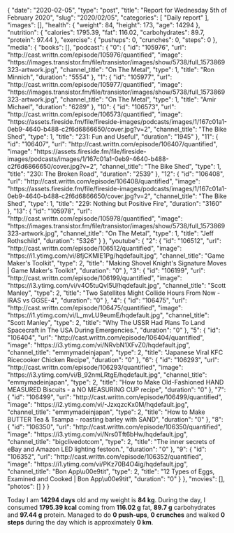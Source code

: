 {
    "date": "2020-02-05",
    "type": "post",
    "title": "Report for Wednesday 5th of February 2020",
    "slug": "2020\/02\/05",
    "categories": [
        "Daily report"
    ],
    "images": [],
    "health": {
        "weight": 84,
        "height": 173,
        "age": 14294
    },
    "nutrition": {
        "calories": 1795.39,
        "fat": 116.02,
        "carbohydrates": 89.7,
        "protein": 97.44
    },
    "exercise": {
        "pushups": 0,
        "crunches": 0,
        "steps": 0
    },
    "media": {
        "books": [],
        "podcast": {
            "0": {
                "id": "105976",
                "url": "http:\/\/cast.writtn.com\/episode\/105976\/quantified",
                "image": "https:\/\/images.transistor.fm\/file\/transistor\/images\/show\/5738\/full_1573869323-artwork.jpg",
                "channel_title": "On The Metal",
                "type": 1,
                "title": "Ron Minnich",
                "duration": "5554"
            },
            "1": {
                "id": "105977",
                "url": "http:\/\/cast.writtn.com\/episode\/105977\/quantified",
                "image": "https:\/\/images.transistor.fm\/file\/transistor\/images\/show\/5738\/full_1573869323-artwork.jpg",
                "channel_title": "On The Metal",
                "type": 1,
                "title": "Amir Michael",
                "duration": "6289"
            },
            "10": {
                "id": "106573",
                "url": "http:\/\/cast.writtn.com\/episode\/106573\/quantified",
                "image": "https:\/\/assets.fireside.fm\/file\/fireside-images\/podcasts\/images\/1\/167c01a1-0eb9-4640-b488-c2f6d6866650\/cover.jpg?v=2",
                "channel_title": "The Bike Shed",
                "type": 1,
                "title": "231: Fun and Useful",
                "duration": "1945"
            },
            "11": {
                "id": "106407",
                "url": "http:\/\/cast.writtn.com\/episode\/106407\/quantified",
                "image": "https:\/\/assets.fireside.fm\/file\/fireside-images\/podcasts\/images\/1\/167c01a1-0eb9-4640-b488-c2f6d6866650\/cover.jpg?v=2",
                "channel_title": "The Bike Shed",
                "type": 1,
                "title": "230: The Broken Road",
                "duration": "2539"
            },
            "12": {
                "id": "106408",
                "url": "http:\/\/cast.writtn.com\/episode\/106408\/quantified",
                "image": "https:\/\/assets.fireside.fm\/file\/fireside-images\/podcasts\/images\/1\/167c01a1-0eb9-4640-b488-c2f6d6866650\/cover.jpg?v=2",
                "channel_title": "The Bike Shed",
                "type": 1,
                "title": "229: Nothing but Positive Fire",
                "duration": "3160"
            },
            "13": {
                "id": "105978",
                "url": "http:\/\/cast.writtn.com\/episode\/105978\/quantified",
                "image": "https:\/\/images.transistor.fm\/file\/transistor\/images\/show\/5738\/full_1573869323-artwork.jpg",
                "channel_title": "On The Metal",
                "type": 1,
                "title": "Jeff Rothschild",
                "duration": "5326"
            }
        },
        "youtube": {
            "2": {
                "id": "106512",
                "url": "http:\/\/cast.writtn.com\/episode\/106512\/quantified",
                "image": "https:\/\/i1.ytimg.com\/vi\/8fjCKMIE1Pg\/hqdefault.jpg",
                "channel_title": "Game Maker's Toolkit",
                "type": 2,
                "title": "Making Shovel Knight's Signature Moves | Game Maker's Toolkit",
                "duration": "0"
            },
            "3": {
                "id": "106199",
                "url": "http:\/\/cast.writtn.com\/episode\/106199\/quantified",
                "image": "https:\/\/i3.ytimg.com\/vi\/v4O5tuQvI5U\/hqdefault.jpg",
                "channel_title": "Scott Manley",
                "type": 2,
                "title": "Two Satellites Might Collide Hours From Now - IRAS vs GGSE-4",
                "duration": "0"
            },
            "4": {
                "id": "106475",
                "url": "http:\/\/cast.writtn.com\/episode\/106475\/quantified",
                "image": "https:\/\/i1.ytimg.com\/vi\/L_mvLU9eumE\/hqdefault.jpg",
                "channel_title": "Scott Manley",
                "type": 2,
                "title": "Why The USSR Had Plans To Land Spacecraft in The USA During Emergencies.",
                "duration": "0"
            },
            "5": {
                "id": "106404",
                "url": "http:\/\/cast.writtn.com\/episode\/106404\/quantified",
                "image": "https:\/\/i3.ytimg.com\/vi\/NRvbN1XFvZ0\/hqdefault.jpg",
                "channel_title": "emmymadeinjapan",
                "type": 2,
                "title": "Japanese Viral KFC Ricecooker Chicken Recipe",
                "duration": "0"
            },
            "6": {
                "id": "106293",
                "url": "http:\/\/cast.writtn.com\/episode\/106293\/quantified",
                "image": "https:\/\/i3.ytimg.com\/vi\/B_92nmLRtgE\/hqdefault.jpg",
                "channel_title": "emmymadeinjapan",
                "type": 2,
                "title": "How to Make Old-Fashioned HAND MEASURED Biscuits - a NO MEASURING CUP recipe",
                "duration": "0"
            },
            "7": {
                "id": "106499",
                "url": "http:\/\/cast.writtn.com\/episode\/106499\/quantified",
                "image": "https:\/\/i2.ytimg.com\/vi\/-JzxqzcKx0M\/hqdefault.jpg",
                "channel_title": "emmymadeinjapan",
                "type": 2,
                "title": "How to Make BUTTER Tea & Tsampa - roasting barley with SAND",
                "duration": "0"
            },
            "8": {
                "id": "106350",
                "url": "http:\/\/cast.writtn.com\/episode\/106350\/quantified",
                "image": "https:\/\/i3.ytimg.com\/vi\/Nrs0Tft6bHw\/hqdefault.jpg",
                "channel_title": "bigclivedotcom",
                "type": 2,
                "title": "The inner secrets of eBay and Amazon LED lighting festoon.",
                "duration": "0"
            },
            "9": {
                "id": "106352",
                "url": "http:\/\/cast.writtn.com\/episode\/106352\/quantified",
                "image": "https:\/\/i1.ytimg.com\/vi\/PKz70B4O4ig\/hqdefault.jpg",
                "channel_title": "Bon App\u00e9tit",
                "type": 2,
                "title": "12 Types of Eggs, Examined and Cooked | Bon App\u00e9tit",
                "duration": "0"
            }
        },
        "movies": [],
        "photos": []
    }
}

Today I am <strong>14294 days</strong> old and my weight is <strong>84 kg</strong>. During the day, I consumed <strong>1795.39 kcal</strong> coming from <strong>116.02 g</strong> fat, <strong>89.7 g</strong> carbohydrates and <strong>97.44 g</strong> protein. Managed to do <strong>0 push-ups</strong>, <strong>0 crunches</strong> and walked <strong>0 steps</strong> during the day which is approximately <strong>0 km</strong>.